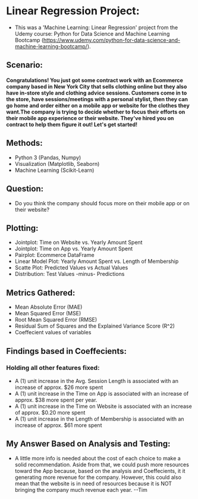 # Linear Regression Project:
- This was a 'Machine Learning: Linear Regression' project from the Udemy course: Python for Data Science and Machine Learning Bootcamp (https://www.udemy.com/python-for-data-science-and-machine-learning-bootcamp/).

## Scenario: 
#### Congratulations! You just got some contract work with an Ecommerce company based in New York City that sells clothing online but they also have in-store style and clothing advice sessions. Customers come in to the store, have sessions/meetings with a personal stylist, then they can go home and order either on a mobile app or website for the clothes they want.The company is trying to decide whether to focus their efforts on their mobile app experience or their website. They've hired you on contract to help them figure it out! Let's get started!

## Methods:
- Python 3 (Pandas, Numpy)
- Visualization (Matplotlib, Seaborn)
- Machine Learning (Scikit-Learn)

## Question:
- Do you think the company should focus more on their mobile app or on their website?

## Plotting:
- Jointplot: Time on Website vs. Yearly Amount Spent
- Jointplot: Time on App vs. Yearly Amount Spent
- Pairplot: Ecommerce DataFrame
- Linear Model Plot: Yearly Amount Spent vs. Length of Membership
- Scatte Plot: Predicted Values vs Actual Values
- Distribution: Test Values -minus- Predictions

## Metrics Gathered:
- Mean Absolute Error (MAE)
- Mean Squared Error (MSE)
- Root Mean Squared Error (RMSE)
- Residual Sum of Squares and the Explained Variance Score (R^2)
- Coeffecient values of variables

## Findings based in Coeffecients:
### Holding all other features fixed:
- A (1) unit increase in the Avg. Session Length is associated with an increase of approx. $26 more spent
- A (1) unit increase in the Time on App is associated with an increase of approx. $38 more spent per year.
- A (1) unit increase in the Time on Website is associated with an increase of approx. $0.20 more spent
- A (1) unit increase in the Length of Membership is associated with an increase of approx. $61 more  spent

## My Answer Based on Analysis and Testing: 
- A little more info is needed about the cost of each choice to make a solid recommendation. Aside from that, we could push more resources toward the App because, based on the analysis and Coeffecients, it it generating more revenue for the company. However, this could also mean that the website is in need of resources because it is NOT bringing the company much revenue each year. --Tim


